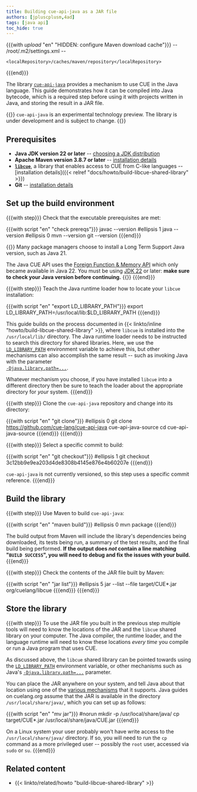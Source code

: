 ```yaml
---
title: Building cue-api-java as a JAR file
authors: [jpluscplusm,4ad]
tags: [java api]
toc_hide: true
---
```


{{{with _upload_ "en" "HIDDEN: configure Maven download cache"}}}
-- /root/.m2/settings.xml --
<settings xmlns="http://maven.apache.org/SETTINGS/1.2.0" xmlns:xsi="http://www.w3.org/2001/XMLSchema-instance" xsi:schemaLocation="http://maven.apache.org/SETTINGS/1.2.0 https://maven.apache.org/xsd/settings-1.2.0.xsd">
<!-- cf. https://maven.apache.org/settings.html#settings-details -->
	<localRepository>/caches/maven/repository</localRepository>
</settings>
{{{end}}}

The library [`cue-api-java`](https://github.com/cue-lang/cue-api-java) provides
a mechanism to use CUE in the Java language. This guide demonstrates how it can
be compiled into Java bytecode, which is a required step before using it with
projects written in Java, and storing the result in a JAR file.

{{<info>}}
`cue-api-java` is an experimental technology preview.
The library is under development and is subject to change.
{{</info>}}

## Prerequisites

- **Java JDK version 22 or later**
  -- [choosing a JDK distribution](https://whichjdk.com)
- **Apache Maven version 3.8.7 or later**
  -- [installation details](https://maven.apache.org/install.html)
- **[`libcue`](https://github.com/cue-lang/libcue)**,
  a library that enables access to CUE from C-like languages
  -- [installation details]({{< relref "docs/howto/build-libcue-shared-library" >}})
- **Git** -- [installation details](https://git-scm.com/downloads)


## Set up the build environment

{{{with step}}}
Check that the executable prerequisites are met:

{{{with script "en" "check prereqs"}}}
javac --version
#ellipsis 1
java --version
#ellipsis 0
mvn --version
git --version
{{{end}}}

{{<warning>}}
Many package managers choose to install a Long Term Support Java version,
such as Java 21.

The Java CUE API uses the
[Foreign Function & Memory API](https://openjdk.org/jeps/454)
which only became available in Java 22.
You must be using
[JDK 22](https://openjdk.org/projects/jdk/22/) or later:
**make sure to check your Java version before continuing.**
{{</warning>}}
{{{end}}}

{{{with step}}}
Teach the Java runtime loader how to locate your `libcue` installation:

{{{with script "en" "export LD_LIBRARY_PATH"}}}
export LD_LIBRARY_PATH=/usr/local/lib:$LD_LIBRARY_PATH
{{{end}}}

This guide builds on the process documented in
{{< linkto/inline "howto/build-libcue-shared-library" >}},
where `libcue` is installed into the `/usr/local/lib/` directory.
The Java runtime loader needs to be instructed to search this directory for
shared libraries. Here, we use the 
[`LD_LIBRARY_PATH`](https://tldp.org/HOWTO/Program-Library-HOWTO/shared-libraries.html#AEN80)
environment variable to achieve this, but other mechanisms can also accomplish
the same result -- such as invoking Java with the parameter\
[`-Djava.library.path=...`](https://docs.oracle.com/en/java/javase/14/docs/api/java.base/java/lang/System.html#java.library.path).

Whatever mechanism you choose, if you have installed `libcue` into a different
directory then be sure to teach the loader about the appropriate directory for
*your* system.
{{{end}}}

{{{with step}}}
Clone the `cue-api-java` repository and change into its directory:

<!-- TODO(jcm): is the canonical upstream github or gerrithub? -->
{{{with script "en" "git clone"}}}
#ellipsis 0
git clone https://github.com/cue-lang/cue-api-java cue-api-java-source
cd cue-api-java-source
{{{end}}}
{{{end}}}

{{{with step}}}
Select a specific commit to build:

<!-- TODO(jcm): derive this commit id from the id stored in site.cue -->
{{{with script "en" "git checkout"}}}
#ellipsis 1
git checkout 3c12bb9e9ea203d4de8308b4145e876e4b60207e
{{{end}}}

`cue-api-java` is not currently versioned, so this step uses a specific commit reference.
{{{end}}}

## Build the library

{{{with step}}}
Use Maven to build `cue-api-java`:

{{{with script "en" "maven build"}}}
#ellipsis 0
mvn package
{{{end}}}

The build output from Maven will include the library's dependencies being
downloaded, its tests being run, a summary of the test results, and the final
build being performed. **If the output does *not* contain a line matching
"`BUILD SUCCESS`", you will need to debug and fix the issues with your build.**
{{{end}}}

{{{with step}}}
Check the contents of the JAR file built by Maven:

{{{with script "en" "jar list"}}}
#ellipsis 5
jar --list --file target/CUE*.jar org/cuelang/libcue
{{{end}}}
{{{end}}}

## Store the library

{{{with step}}}
To use the JAR file you built in the previous step multiple tools will need to
know the locations of the JAR and the `libcue` shared library on your computer.
The Java compiler, the runtime loader, and the language runtime will need to
know these locations *every time* you compile or run a Java program that uses
CUE.

As discussed above, the `libcue` shared library can be pointed towards using the
[`LD_LIBRARY_PATH`](https://tldp.org/HOWTO/Program-Library-HOWTO/shared-libraries.html#AEN80)
environment variable, or other mechanisms such as Java's
[`-Djava.library.path=...`](https://docs.oracle.com/en/java/javase/14/docs/api/java.base/java/lang/System.html#java.library.path)
parameter.

You can place the JAR anywhere on your system, and tell Java about that
location using one of the
[various mechanisms](https://en.wikipedia.org/wiki/Classpath#Setting_the_path_to_execute_Java_programs)
that it supports.
Java guides on cuelang.org assume that the JAR is available in the directory
`/usr/local/share/java/`, which you can set up as follows:

{{{with script "en" "mv jar"}}}
#norun
mkdir -p /usr/local/share/java/
cp target/CUE*.jar /usr/local/share/java/CUE.jar
{{{end}}}

On a Linux system your user probably won't have write access to the
`/usr/local/share/java/` directory. If so, you will need to run the `cp` command as a
more privileged user -- possibly the `root` user, accessed via `sudo` or `su`.
{{{end}}}

<!-- TODO(jcm): add a test use of the lib -->

<!--
## Use the library

TODO(jcm): links to other content
-->

## Related content

- {{< linkto/related/howto "build-libcue-shared-library" >}}
